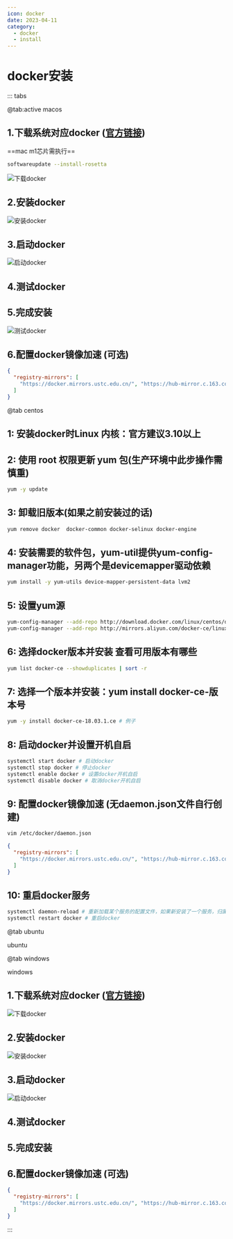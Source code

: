 ```yaml
---
icon: docker
date: 2023-04-11
category:
  - docker
  - install
---
```

# docker安装
::: tabs

@tab:active macos
## 1.下载系统对应docker ([官方链接](https://www.docker.com/get-started/))
==mac m1芯片需执行==
```bash
softwareupdate --install-rosetta
```
![下载docker](http://img.brinish.eu.org:5205/images/2023/04/16/36d08530c0035d1d4c38741a57a26e47.png)
## 2.安装docker
![安装docker](http://img.brinish.eu.org:5205/images/2023/04/16/329aa40e327b5c439b7d34374f389668.png)
## 3.启动docker
![启动docker](http://img.brinish.eu.org:5205/images/2023/04/16/cee1b14fa3d06c7153162187739a9f87.png)
## 4.测试docker
## 5.完成安装
![测试docker](http://img.brinish.eu.org:5205/images/2023/04/16/455ccaf660a1b0b5973a8f5233dc5629.png)
## 6.配置docker镜像加速 (可选)
```json
{
  "registry-mirrors": [
    "https://docker.mirrors.ustc.edu.cn/", "https://hub-mirror.c.163.com/"
  ]
}
```
@tab centos

## 1: 安装docker时Linux 内核：官方建议3.10以上
## 2: 使用 root 权限更新 yum 包(生产环境中此步操作需慎重)
```bash
yum -y update
```
## 3: 卸载旧版本(如果之前安装过的话)
```bash
yum remove docker  docker-common docker-selinux docker-engine
```
## 4: 安装需要的软件包，yum-util提供yum-config-manager功能，另两个是devicemapper驱动依赖
```bash
yum install -y yum-utils device-mapper-persistent-data lvm2
```
## 5: 设置yum源
```bash
yum-config-manager --add-repo http://download.docker.com/linux/centos/docker-ce.repo # 中央仓库
yum-config-manager --add-repo http://mirrors.aliyun.com/docker-ce/linux/centos/docker-ce.repo # 阿里仓库
```
## 6: 选择docker版本并安装 查看可用版本有哪些
```bash
yum list docker-ce --showduplicates | sort -r
```
## 7: 选择一个版本并安装：yum install docker-ce-版本号
```bash
yum -y install docker-ce-18.03.1.ce # 例子
```
## 8: 启动docker并设置开机自启
```bash
systemctl start docker # 启动docker
systemctl stop docker # 停止docker
systemctl enable docker # 设置docker开机自启
systemctl disable docker # 取消docker开机自启
```
## 9: 配置docker镜像加速 (无daemon.json文件自行创建)
```bash
vim /etc/docker/daemon.json
```
```json
{
  "registry-mirrors": [
    "https://docker.mirrors.ustc.edu.cn/", "https://hub-mirror.c.163.com/"
  ]
}
```
## 10: 重启docker服务
```bash
systemctl daemon-reload # 重新加载某个服务的配置文件，如果新安装了一个服务，归属于systemctl管理，要是新服务的服务程序配置文件生效，需重新加载
systemctl restart docker # 重启docker
```

@tab ubuntu

ubuntu

@tab windows

windows
## 1.下载系统对应docker ([官方链接](https://www.docker.com/get-started/))
![下载docker](http://img.brinish.eu.org:5205/images/2023/04/16/36d08530c0035d1d4c38741a57a26e47.png)
## 2.安装docker
![安装docker](http://img.brinish.eu.org:5205/images/2023/04/16/d9b5d88437a97c3ef92c269f40a0d919.png)
## 3.启动docker
![启动docker](http://img.brinish.eu.org:5205/images/2023/04/17/3a68b4fa80d6819365ef4b0b635536ca.png)
## 4.测试docker
## 5.完成安装

## 6.配置docker镜像加速 (可选)
```json
{
  "registry-mirrors": [
    "https://docker.mirrors.ustc.edu.cn/", "https://hub-mirror.c.163.com/"
  ]
}
```
:::
